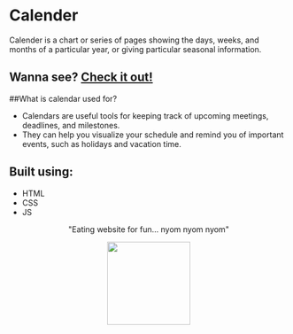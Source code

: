 # Calender

Calender is a chart or series of pages showing the days, weeks, and months of a particular year, or giving particular seasonal information.

## Wanna see? [Check it out!](https://priyanshupaul08.github.io/Calender/)

##What is calendar used for?

- Calendars are useful tools for keeping track of upcoming meetings, deadlines, and milestones. 
- They can help you visualize your schedule and remind you of important events, such as holidays and vacation time.

## Built using:
- HTML
- CSS
- JS

<p align="center">"Eating website for fun... nyom nyom nyom"</p>

<div align="center" style="text-align:center; margin:auto;">
<img align="center" src="https://i.imgur.com/EgCvXyK.png" width="150"/>
</div>
